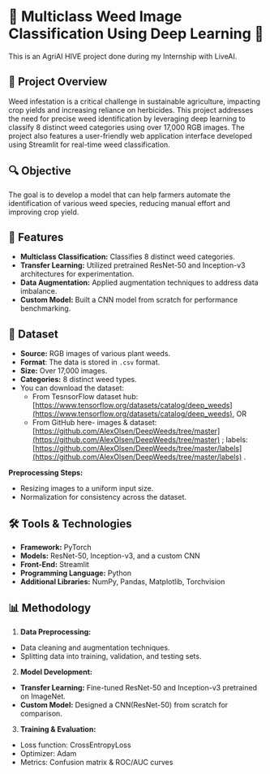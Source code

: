 # 🌱 Multiclass Weed Image Classification Using Deep Learning 🌾
This is an AgriAI HIVE project done during my Internship with LiveAI.

## 🌟 Project Overview
Weed infestation is a critical challenge in sustainable agriculture, impacting crop yields and increasing reliance on herbicides. This project addresses the need for precise weed identification by leveraging deep learning to classify 8 distinct weed categories using over 17,000 RGB images. The project also features a user-friendly web application interface developed using Streamlit for real-time weed classification.

## 🔍 Objective
The goal is to develop a model that can help farmers automate the identification of various weed species, reducing manual effort and improving crop yield.

## 🚀 Features
* **Multiclass Classification:** Classifies 8 distinct weed categories.
* **Transfer Learning:** Utilized pretrained ResNet-50 and Inception-v3 architectures for experimentation.
* **Data Augmentation:** Applied augmentation techniques to address data imbalance.
* **Custom Model:** Built a CNN model from scratch for performance benchmarking.

 ## 📂 Dataset
* **Source:** RGB images of various plant weeds.
* **Format**: The data is stored in `.csv` format. 
* **Size:** Over 17,000 images.
* **Categories:** 8 distinct weed types.
* You can download the dataset:
    * From TesnsorFlow dataset hub: [https://www.tensorflow.org/datasets/catalog/deep_weeds](https://www.tensorflow.org/datasets/catalog/deep_weeds), OR 
    * From GitHub here- images & dataset: [https://github.com/AlexOlsen/DeepWeeds/tree/master](https://github.com/AlexOlsen/DeepWeeds/tree/master) ; labels: [https://github.com/AlexOlsen/DeepWeeds/tree/master/labels](https://github.com/AlexOlsen/DeepWeeds/tree/master/labels) .

**Preprocessing Steps:**
* Resizing images to a uniform input size.
* Normalization for consistency across the dataset.

## 🛠️ Tools & Technologies
* **Framework:** PyTorch
* **Models:** ResNet-50, Inception-v3, and a custom CNN
* **Front-End:** Streamlit
* **Programming Language:** Python
* **Additional Libraries:** NumPy, Pandas, Matplotlib, Torchvision

## 📊 Methodology
1. **Data Preprocessing:**
  * Data cleaning and augmentation techniques.
  * Splitting data into training, validation, and testing sets.
2. **Model Development:**
 * **Transfer Learning:** Fine-tuned ResNet-50 and Inception-v3 pretrained on ImageNet.
 * **Custom Model:** Designed a CNN(ResNet-50) from scratch for comparison.
3. **Training & Evaluation:**
 * Loss function: CrossEntropyLoss
 * Optimizer: Adam
 * Metrics: Confusion matrix & ROC/AUC curves

